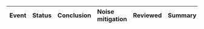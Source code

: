 | Event   | Status      | Conclusion                | Noise mitigation   | Reviewed   | Summary                                          | Contact person                                           |
|:--------|:------------|:--------------------------|:-------------------|:-----------|:-------------------------------------------------|:---------------------------------------------------------|
